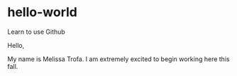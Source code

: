 # hello-world
Learn to use Github


Hello, 

My name is Melissa Trofa. I am extremely excited to begin working here this fall. 


